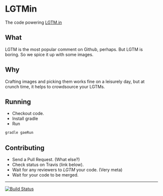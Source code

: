 LGTMin
======

The code powering [LGTM.in](http://lgtm.in/)

What
----

LGTM is the most popular comment on Github, perhaps. But LGTM is boring. So we spice it up with some images.

Why
----

Crafting images and picking them works fine on a leisurely day, but at crunch time, it helps to crowdsource your LGTMs.

Running
-------

* Checkout code.
* Install gradle
* Run

```bash
gradle gaeRun
```

Contributing
----

* Send a Pull Request. (What else?)
* Check status on Travis (link below).
* Wait for any reviewers to *LGTM* your code. (Very meta)
* Wait for your code to be merged.

----

[![Build Status](https://travis-ci.org/rahulsom/lgtmin.png?branch=master)](https://travis-ci.org/rahulsom/lgtmin)